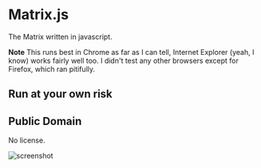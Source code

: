 Matrix.js
==========
The Matrix written in javascript.

**Note** This runs best in Chrome as far as I can tell, Internet Explorer (yeah, I know) works fairly well too. I didn't test any other browsers except for Firefox, which ran pitifully.

## Run at your own risk

## Public Domain
No license.

![screenshot](http://puu.sh/3MqS7.png)
